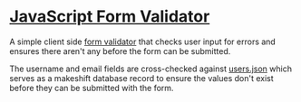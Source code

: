 # [JavaScript Form Validator](https://dvelana.github.io/playground/js-form-validator)

A simple client side [form validator](https://dvelana.github.io/playground/js-form-validator) that checks user input for errors and ensures there aren't any before the form can be submitted.

The username and email fields are cross-checked against [users.json](https://devlana.github.io/playground/js-form-validator/users.json) which serves as a makeshift database record to ensure the values don't exist before they can be submitted with the form.
